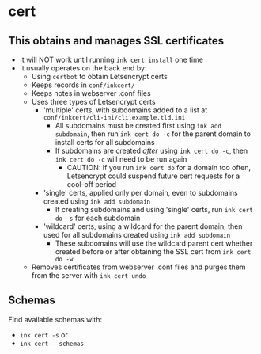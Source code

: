 # cert

## This obtains and manages SSL certificates
- It will NOT work until running `ink cert install` one time
- It usually operates on the back end by:
  - Using `certbot` to obtain Letsencrypt certs
  - Keeps records in `conf/inkcert/`
  - Keeps notes in webserver .conf files
  - Uses three types of Letsencrypt certs
    - 'multiple' certs, with subdomains added to a list at `conf/inkcert/cli-ini/cli.example.tld.ini`
      - All subdomains must be created first using `ink add subdomain`, then run `ink cert do -c` for the parent domain to install certs for all subdomains
      - If subdomains are created *after* using `ink cert do -c`, then `ink cert do -c` will need to be run again
        - CAUTION: If you run `ink cert do` for a domain too often, Letsencrypt could suspend future cert requests for a cool-off period
    - 'single' certs, applied only per domain, even to subdomains created using `ink add subdomain`
      - If creating subdomains and using 'single' certs, run `ink cert do -s` for each subdomain
    - 'wildcard' certs, using a wildcard for the parent domain, then used for all subdomains created using `ink add subdomain`
      - These subdomains will use the wildcard parent cert whether created before or after obtaining the SSL cert from `ink cert do -w`
  - Removes certificates from webserver .conf files and purges them from the server with `ink cert undo`

## Schemas
Find available schemas with:
- `ink cert -s` or
- `ink cert --schemas`
